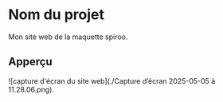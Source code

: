 # Nom du projet 

Mon site web de la maquette spiroo.

## Apperçu

![capture d'écran du site web](./Capture d’écran 2025-05-05 à 11.28.06.png). 

